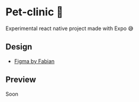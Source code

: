 # Pet-clinic 👋

Experimental react native project made with Expo 😅

## Design

- [Figma by Fabian](https://www.figma.com/design/HV2rNsdcWVezE1fJC0N8cN/Untitled?node-id=0-1&t=wEQMMX17x7mSwmCh-1)

## Preview

Soon
